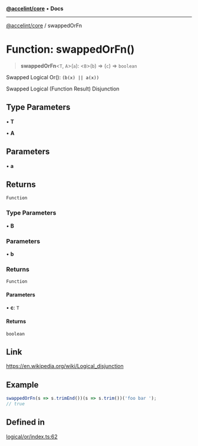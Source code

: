 [**@accelint/core**](../README.md) • **Docs**

***

[@accelint/core](../README.md) / swappedOrFn

# Function: swappedOrFn()

> **swappedOrFn**\<`T`, `A`\>(`a`): \<`B`\>(`b`) => (`c`) => `boolean`

Swapped Logical Or(): `(b(x) || a(x))`

Swapped Logical (Function Result) Disjunction

## Type Parameters

• **T**

• **A**

## Parameters

• **a**

## Returns

`Function`

### Type Parameters

• **B**

### Parameters

• **b**

### Returns

`Function`

#### Parameters

• **c**: `T`

#### Returns

`boolean`

## Link

https://en.wikipedia.org/wiki/Logical_disjunction

## Example

```ts
swappedOrFn(s => s.trimEnd())(s => s.trim())('foo bar ');
// true
```

## Defined in

[logical/or/index.ts:62](https://github.com/gohypergiant/standard-toolkit/blob/87ae5060c82d212b75a10cafb0030b08916e90f1/packages/core/src/logical/or/index.ts#L62)
